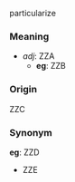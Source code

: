 particularize
### Meaning
+ _adj_: ZZA
    + __eg__: ZZB

### Origin

ZZC

### Synonym

__eg__: ZZD

+ ZZE


